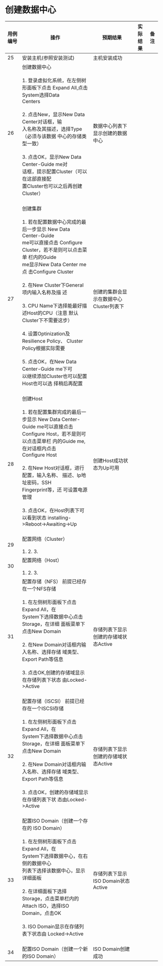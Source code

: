# 创建数据中心

|用例编号|操作|预期结果|实际结果|备注|
|--------|----|--------|--------|----|
|25|安装主机(参照安装测试)|主机安装成功|||
|26|创建数据中心<br/><br/>1.  登录虚拟化系统，在左侧树形面板下点击 Expand All,点击System选择Data<br/>    Centers<br/><br/>2.  点击New，显示New Data Center对话框，输<br/>    入名称及其描述，选择Type（必须与该数据 中心的存储类型一致）<br/><br/>3.  点击OK，显示New Data Center-Guide me对<br/>    话框，提示配置Cluster（可以在这部直接配<br/>    置Cluster也可以之后再创建Cluster）<br/><br/>|数据中心列表下显示创建的数据中心|||
|27|创建集群<br/><br/>1.  若在配置数据中心完成的最后一步显示 New Data Center-Guide<br/>    me可以直接点击 Configure Cluster，若不是则可以点击菜单 栏内的Guide<br/>    me显示New Data Center me点 击Configure Cluster<br/><br/>2.  在New Cluster下General项内输入名称及描 述<br/><br/>3.  CPU Name下选择能最好描述Host的CPU（注意 默认Cluster下不需要这步）<br/><br/>4.  设置Optinization及Resilience Policy、 Cluster Policy根据实际需要<br/><br/>5.  点击OK，在New Data Center-Guide me下可<br/>    以继续添加Cluster也可以配置Host也可以选 择稍后再配置<br/><br/>|创建的集群会显示在数据中心Cluster列表下|||
|28|创建Host<br/><br/>1.  若在配置集群完成的最后一步显示 New Data Center-Guide me可以直接点击<br/>    Configure Host，若不是则可以点击菜单栏 内的Guide me,在对话框内点击<br/>    Configure Host<br/><br/>2.  在New Host对话框，进行配置，输入名称、 描述、Ip地址密码，SSH<br/>    Fingerprint等，还 可设置电源管理<br/><br/>3.  点击OK，在Host列表下可以看到状态 installing-\>Reboot-\>Awaiting-\>Up<br/><br/>|创建Host成功状态为Up可用|||
|29|配置网络（Cluster）<br/><br/>1.  2.  3.  ||||
|30|配置网络（Host）<br/><br/>1.  2.  3.  ||||
|31|配置存储（NFS） 前提已经存在一个NFS存储<br/><br/>1.  在左侧树形面板下点击Expand All，在<br/>    System下选择数据中心点击Storage，在详细 面板菜单下点击New Domain<br/><br/>2.  在New Domain对话框内输入名称、选择存储 域类型、Export Path等信息<br/><br/>3.  点击OK,创建的存储域显示在存储列表下状态 由Locked-\>Active<br/><br/>|存储列表下显示创建的存储域状态Active|||
|32|配置存储（ISCSI） 前提已经存在一个ISCSI存储<br/><br/>1.  在左侧树形面板下点击Expand All，在<br/>    System下选择数据中心点击Storage，在详细 面板菜单下点击New Domain<br/><br/>2.  在New Domain对话框内输入名称、选择存储 域类型、Export Path等信息<br/><br/>3.  点击OK，创建的存储域显示在存储列表下状 态由Locked-\>Active<br/><br/>|存储列表下显示创建的存储域状态Active|||
|33|配置ISO Domain（创建一个存在的 ISO Domain）<br/><br/>1.  在左侧树形面板下点击Expand All，在<br/>    System下选择数据中心，在右侧的数据中心<br/>    列表下选择该数据中心，显示详细面板<br/><br/>2.  在详细面板下选择Storage，点击菜单栏内的 Attach ISO，选择ISO<br/>    Domain，点击OK<br/><br/>3.  ISO Domain显示在存储列表下状态由 Locked-\>Active<br/><br/>|存储列表下显示ISO Domain状态Active|||
|34|配置ISO Domain（创建一个新的ISO Domain）|ISO Domain创建成功|||


